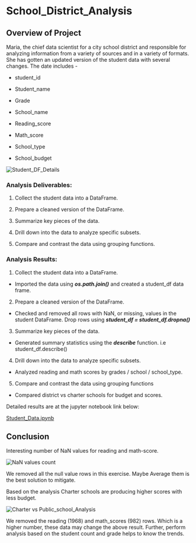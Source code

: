 # School_District_Analysis

## Overview of Project
Maria, the chief data scientist for a city school district and responsible for analyzing information from a variety of sources and in a variety of formats. She has gotten an updated version of the student data with several changes. The date includes - 

* student_id 

* Student_name

* Grade

* School_name

* Reading_score

* Math_score

* School_type

* School_budget 

![Student_DF_Details](https://user-images.githubusercontent.com/44387918/190963333-59238498-fe77-4b13-a248-facd8d3c0684.png)


###  Analysis Deliverables:

1. Collect the student data into a DataFrame.

2. Prepare a cleaned version of the DataFrame.

3. Summarize key pieces of the data. 

4. Drill down into the data to analyze specific subsets.

5. Compare and contrast the data using grouping functions. 


### Analysis Results: 
1. Collect the student data into a DataFrame. 

* Imported the data using **_os.path.join()_** and created a student_df data frame. 

2. Prepare a cleaned version of the DataFrame.

* Checked and removed all rows with NaN, or missing, values in the student DataFrame. Drop rows using **_student_df = student_df.dropna()_** 

3. Summarize key pieces of the data. 

* Generated summary statistics using the **_describe_** function. i.e student_df.describe() 

4. Drill down into the data to analyze specific subsets.

* Analyzed reading and math scores by grades / school / school_type.  

5. Compare and contrast the data using grouping functions

* Compared district vs charter schools for budget and scores.

Detailed results are at the jupyter notebook link below: 
  
[Student_Data.ipynb](https://github.com/VarunYalaka/School_District_Analysis/blob/main/Student_Data_Starter_Code.ipynb)


## Conclusion

Interesting number of NaN values for reading and math-score. 

![NaN values count](https://user-images.githubusercontent.com/44387918/190964932-e1bdd6e7-3a23-4d5b-84b3-ee19ed0940c5.png)


We removed all the null value rows in this exercise. Maybe Average them is the best solution to mitigate. 

 
Based on the analysis Charter schools are producing higher scores with less budget. 

![Charter vs Public_school_Analysis](https://user-images.githubusercontent.com/44387918/190965005-1b179b03-7a6b-4be6-9eeb-4a94f491965d.png)


We removed the reading (1968) and math_scores (982) rows. Which is a higher number, these data may change the above result. Further, perform analysis based on the student count and grade helps to know the trends. 
